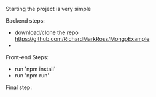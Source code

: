 Starting the project is very simple


Backend steps: 
- download/clone the repo https://github.com/RichardMarkRoss/MongoExample
- 

Front-end Steps:
- run 'npm install'
- run 'npm run'

Final step:
